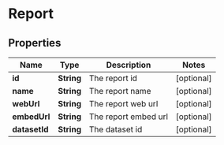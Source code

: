 
# Report

## Properties
Name | Type | Description | Notes
------------ | ------------- | ------------- | -------------
**id** | **String** | The report id |  [optional]
**name** | **String** | The report name |  [optional]
**webUrl** | **String** | The report web url |  [optional]
**embedUrl** | **String** | The report embed url |  [optional]
**datasetId** | **String** | The dataset id |  [optional]



